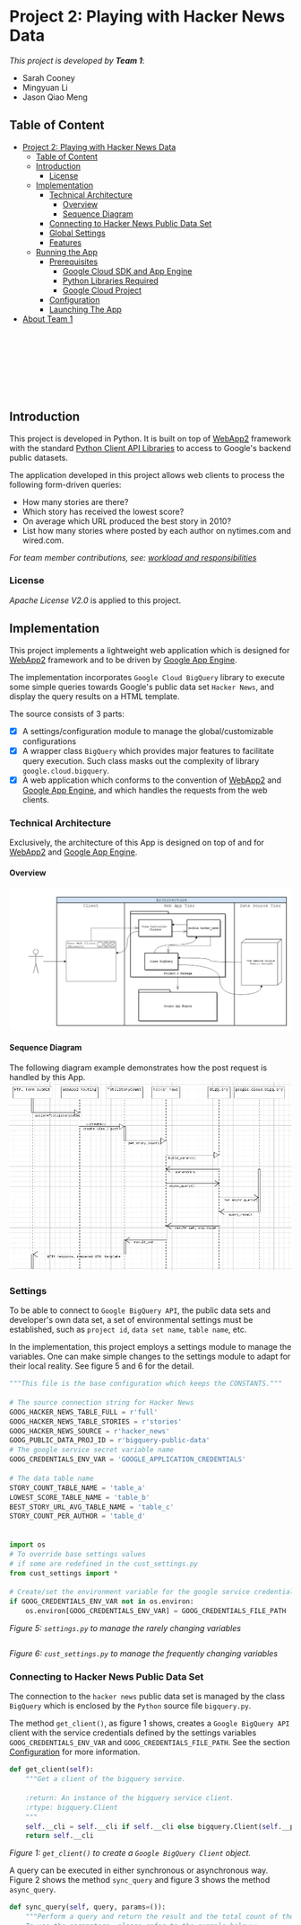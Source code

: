 <!--
Copyright 2017 team1@course_bigdata, Saint Joseph's University

Licensed under the Apache License, Version 2.0 (the "License");
you may not use this file except in compliance with the License.
You may obtain a copy of the License at

   http://www.apache.org/licenses/LICENSE-2.0

Unless required by applicable law or agreed to in writing, software
distributed under the License is distributed on an "AS IS" BASIS,
WITHOUT WARRANTIES OR CONDITIONS OF ANY KIND, either express or implied.
See the License for the specific language governing permissions and
limitations under the License.
-->

<p>&nbsp;</p>
<p>&nbsp;</p>
<p>&nbsp;</p>
<p>&nbsp;</p>
<p>&nbsp;</p>
<p>&nbsp;</p>
<p>&nbsp;</p>
<p>&nbsp;</p>
<p>&nbsp;</p>
<p>&nbsp;</p>
<p>&nbsp;</p>
<p>&nbsp;</p>
<p>&nbsp;</p>
<p>&nbsp;</p>
<p>&nbsp;</p>
<p>&nbsp;</p>

# Project 2: Playing with Hacker News Data


*This project is developed by* ***Team 1***:
* Sarah Cooney
* Mingyuan Li
* Jason Qiao Meng

<div class="page-break"></div>

## Table of Content
- [Project 2: Playing with Hacker News Data](#project-2-playing-with-hacker-news-data)
    - [Table of Content](#table-of-content)
    - [Introduction](#introduction)
        - [License](#license)
    - [Implementation](#implementation)
        - [Technical Architecture](#technical-architecture)
            - [Overview](#overview)
            - [Sequence Diagram](#sequence-diagram)
        - [Connecting to Hacker News Public Data Set](#connecting-to-hacker-news-public-data-set)
        - [Global Settings](#global-settings)
        - [Features](#features)
    - [Running the App](#running-the-app)
        - [Prerequisites](#prerequisites)
            - [Google Cloud SDK and App Engine](#google-cloud-sdk-and-app-engine)
            - [Python Libraries Required](#python-libraries-required)
            - [Google Cloud Project](#google-cloud-project)
        - [Configuration](#configuration)
        - [Launching The App](#launching-the-app)
- [About Team 1](#about-team-1)

<p>&nbsp;</p>
<p>&nbsp;</p>
<p>&nbsp;</p>
<p>&nbsp;</p>

## Introduction
This project is developed in Python. It is built on top of [WebApp2][webapp2] framework with the standard [Python Client API Libraries][goog_py_cli_api] to access to Google's backend public datasets.

The application developed in this project allows web clients to process the following form-driven queries:
+ How many stories are there?
+ Which story has received the lowest score?
+ On average which URL produced the best story in 2010?
+ List how many stories where posted by each author on nytimes.com and wired.com.

*For team member contributions, see: [workload and responsibilities][ranking]*

### License
*Apache License V2.0* is applied to this project.

## Implementation
This project implements a lightweight web application which is designed for [WebApp2][webapp2] framework and to be driven by [Google App Engine][goog_python_app_engine].

The implementation incorporates `Google Cloud BigQuery` library to execute some simple queries towards Google's public data set `Hacker News`, and display the query results on a HTML template.

The source consists of 3 parts:
+ [x] A settings/configuration module to manage the global/customizable configurations
+ [x] A wrapper class `BigQuery` which provides major features to facilitate query execution. Such class masks out the complexity of library `google.cloud.bigquery`.
+ [x] A web application which conforms to the convention of [WebApp2][webapp2] and [Google App Engine][goog_python_app_engine], and which handles the requests from the web clients.

### Technical Architecture
Exclusively, the architecture of this App is designed on top of and for [WebApp2][webapp2] and [Google App Engine][goog_python_app_engine].

#### Overview
![alt text](architeture.png "The project architecture")

#### Sequence Diagram
The following diagram example demonstrates how the post request is handled by this App.
![alt text](sequence.png "The project architecture")

### Settings
To be able to connect to `Google BigQuery API`, the public data sets and developer's own data set, a set of environmental settings must be established, such as `project id`, `data set name`, `table name`, etc.

In the implementation, this project employs a settings module to manage the variables. One can make simple changes to the settings module to adapt for their local reality. See figure 5 and 6 for the detail.

```python
"""This file is the base configuration which keeps the CONSTANTS."""

# The source connection string for Hacker News
GOOG_HACKER_NEWS_TABLE_FULL = r'full'
GOOG_HACKER_NEWS_TABLE_STORIES = r'stories'
GOOG_HACKER_NEWS_SOURCE = r'hacker_news'
GOOG_PUBLIC_DATA_PROJ_ID = r'bigquery-public-data'
# The google service secret variable name
GOOG_CREDENTIALS_ENV_VAR = 'GOOGLE_APPLICATION_CREDENTIALS'

# The data table name
STORY_COUNT_TABLE_NAME = 'table_a'
LOWEST_SCORE_TABLE_NAME = 'table_b'
BEST_STORY_URL_AVG_TABLE_NAME = 'table_c'
STORY_COUNT_PER_AUTHOR = 'table_d'


import os
# To override base settings values
# if some are redefined in the cust_settings.py
from cust_settings import *

# Create/set the environment variable for the google service credentials
if GOOG_CREDENTIALS_ENV_VAR not in os.environ:
    os.environ[GOOG_CREDENTIALS_ENV_VAR] = GOOG_CREDENTIALS_FILE_PATH

```
*Figure 5: `settings.py` to manage the rarely changing variables*

```python
```
*Figure 6: `cust_settings.py` to manage the frequently changing variables*

### Connecting to Hacker News Public Data Set
The connection to the `hacker news` public data set is managed by the class `BigQuery` which is enclosed by the `Python` source file `bigquery.py`.

The method `get_client()`, as figure 1 shows, creates a `Google BigQuery API` client with the service credentials defined by the settings variables `GOOG_CREDENTIALS_ENV_VAR` and `GOOG_CREDENTIALS_FILE_PATH`. See the section [Configuration](#configuration) for more information.
```python
def get_client(self):
    """Get a client of the bigquery service.

    :return: An instance of the bigquery service client.
    :rtype: bigquery.Client
    """
    self.__cli = self.__cli if self.__cli else bigquery.Client(self.__proj)
    return self.__cli
```
*Figure 1: `get_client()` to create a `Google BigQuery Client` object.*

A query can be executed in either synchronous or asynchronous way. Figure 2 shows the method `sync_query` and figure 3 shows the method `async_query`.
```python
def sync_query(self, query, params=()):
    """Perform a query and return the result and the total count of the affected rows.
    To use the parameters, please refer to the example below::
        query_parameters=(
            bigquery.ScalarQueryParameter('corpus', 'STRING', corpus),
            bigquery.ScalarQueryParameter(
                'min_word_count',
                'INT64',
                min_word_count))

    :param query: A Standard SQL that Google BigQuery accepts.
    :type query: str
    :param params: (Optional) The parameters that the query uses.
    :type params: tuple
    :return: Returns the result set (only values) and the total count of the affected rows.
    :rtype: tuple
    """
    self.__cli = self.get_client()
    query_results = self.__cli.run_sync_query(query, query_parameters=params)

    # Use standard SQL syntax for queries.
    # See: https://cloud.google.com/bigquery/sql-reference/
    query_results.use_legacy_sql = False
    query_results.run()
    # get all possible rows
    pt = None
    rs = []
    while True:
        row_data, total_rows, pt = query_results.fetch_data(MAX_RESULT_COUNT, page_token=pt)
        rs += row_data
        if not pt:
            break

    return rs, total_rows
```
*Figure 2: `sync_query` to run a query synchronously*

```python
def async_query(self, query, params=(), dest_table=None, dest_dataset=None):
    """Perform a query *asynchronously* and return the result and the total count of the affected rows.

    :param query: A Standard SQL that Google BigQuery accepts.
    :type query: str
    :param params: (Optional) The parameters that the query uses.
    :type params: tuple
    :param dest_table: (Optional) The name of the destination table where the job saves the result set.
    :type dest_table: str
    :param dest_dataset: (Optional) The name of the dataset which has the destination table.
                        If omitted, ``GOOG_DATASET_NAME`` is used by default.
    :type dest_dataset: str
    :return: Returns the result set (only values) and the total count of the affected rows.
    :rtype: tuple
    """
    self.__cli = self.get_client()
    query_job = self.__cli.run_async_query(str(uuid.uuid4()), query, query_parameters=params)
    query_job.use_legacy_sql = False
    if dest_table:
        ds = self.__cli.dataset(dest_dataset) if dest_dataset else self.get_dataset()
        tbl_save = ds.table(dest_table)
        query_job.destination = tbl_save
        query_job.write_disposition = 'WRITE_TRUNCATE' if tbl_save.exists() else 'WRITE_EMPTY'

    query_job.begin()
    # wait for the job complete
    self.__async_wait(query_job)

    # Drain the query results by requesting a page at a time.
    query_results = query_job.results()
    rs = []
    pt = None
    while True:
        row_data, total_rows, page_token = query_results.fetch_data(MAX_RESULT_COUNT, page_token=pt)
        # rs += [row for row in row_data]
        rs += row_data
        if not page_token:
            break

    return rs, total_rows
```
*Figure 3: `async_query` to run a query asynchronously*

The `BigQuery` class also provides a function `build_params()` to construct simple parameters for a parameterized query. Figure 4 shows how the paramters are built.
```python
@classmethod
def build_params(cls, params):
    """Construct a tuple of the SQL parameters.

    `Note: this function produce scalar parameters only.`

    :param params: A ``python`` ``dict`` which holds the parameters
                   in form of {'name': value} where the value can be any object.
    :type params: dict
    :return: Returns a tuple of SQL parameter objects
    :rtype: tuple
    """
    if not params:
        return None

    def get_type(k, v):
        t = 'STRING'
        if isinstance(v, int):
            t = 'INT64'
        elif isinstance(v, float):
            t = 'FLOAT64'
        elif isinstance(v, bool):
            t = 'BOOL'
        return bigquery.ScalarQueryParameter(k, t, v)

    return tuple([get_type(key, value) for key, value in params.iteritems()])
```
*Figure 4: `build_params()` to construct parameters*

### Functional Modules
While the `BigQuery` class acts as the fundamental module, The queries and client requests are handled by the functional modules. The module `hacker_news.py` includes functions to run the queries that are asked by the requirements; The view controller modules incorporates [WebApp2][webapp2] framework to handle the requests and responses.

The query requests are:
+ How many stories are there?
+ Which story has received the lowest score?
+ On average which URL produced the best story in 2010?
+ List how many stories where posted by each author on nytimes.com and wired.com.

#### Query A: Story Count
This query's request is sent by a HTML form and is handled by the view class `TotalStoryCount`, and the query is executed by the function 'get_story_count()' in 'hacker_news.py'.

Figure 5 and 6 show the implementations.

```python
class TotalStoryCount(webapp2.RequestHandler):
    def post(self):
        rows = hacker.get_story_count()
        temp_vals = {
            'active_tab': 'QueryA',
            'values': rows if rows else None
        }
        path = os.path.join(os.path.dirname(__file__), 'index.html')
        self.response.headers['Content-Type'] = 'text/html'
        self.response.out.write(template.render(path, temp_vals))

```
*Figure 5: `TotalStoryCount` class to handle the form POST request*


```python
def get_story_count():
    sql = """
        SELECT COUNT(id) AS storyCount
        FROM `$proj.$ds.$table`
    """
    sub = {
        'proj': GOOG_PUBLIC_DATA_PROJ_ID,
        'ds': GOOG_HACKER_NEWS_SOURCE,
        'table': GOOG_HACKER_NEWS_TABLE_STORIES
    }

    bq = BigQuery()
    bq.get_client()
    return bq.async_query(Template(sql).substitute(sub), params=(), dest_table=STORY_COUNT_TABLE_NAME)[0]

```
*Figure 6: `get_story_count()` to run the query*

## Running the App
This web app is development for [Google App Engine][goog_python_app_engine]. It can run locally without `Google Cloud Platform`'s `standard environment`.
However there are a few things to be done before the app can be run.

### Prerequisites
Make sure the following software packages are installed.

#### Google Cloud SDK and App Engine
+ Download and install the `Google Cloud SDK` from https://cloud.google.com/sdk/docs/.
+ Initialize the `Google Cloud Client` environment by using the following command:
```cmd
X:\> gcloud init
```
+ Install [Google App Engine][goog_python_app_engine] by using the following commands:
```cmd
X:\> gcloud components install app-engine-python
X:\> gcloud components install app-engine-python-extras
```

#### Python Libraries Required
Go to the project's `src` directory, make a sub directory named `lib`, and apply the following commands:
```cmd
X:\> pip install -U -t lib/ google-api-python-client
X:\> pip install -U -t lib/ google-cloud-bigquery
```

#### Google Cloud Project
A valid `Google Cloud` project is used by this app.

+ Go to [Google Cloud Console](https://console.cloud.google.com) and make sure there is a functional project.
+ Go to `IAM & Admin` page of the `Google Cloud Console`, assign `Bigquery > Data Owner` role to the service account.

### Configuration
Before the app can be driven by the [Google App Engine][goog_python_app_engine], A few changes should be made for the project to adapt to the local environment.

Open `cust_settings.py`, set the proper values to the following variables:
```python
# The google project id - Place your project id here
GOOG_PROJECT_ID = r'<project_id>'
# The google service credentials.
GOOG_CREDENTIALS_FILE_PATH = r'<service_account_secret_json_file>'
# The dataset name
GOOG_DATASET_NAME = r'<dataset_id>'
```

### Launching The App
Use the following command to run the web app:
```cmd
X:\<project_root>\src\> dev_appserver.py app.yaml
```

# About Team 1
Team 1 consists of three members, who are:
+ Jason Qiao Meng *(Team Lead)*
+ Sarah Cooney *(Developer)*
+ Mingyuan Li *(Developer)*

<!-- Reference links -->
[goog_bigquery]: https://cloud.google.com/bigquery/docs/  "Google BigQuery Documentation"
[bigtable_hacker_news]: https://cloud.google.com/bigquery/public-data/hacker-news "Hacker News Data"
[goog_python_app_engine]: https://cloud.google.com/appengine/docs/standard/python/ "Google App Engine Python Standard Environment Documentation"
[webapp2]: https://cloud.google.com/appengine/docs/standard/python/tools/webapp2 "The webapp2 Framework"
[goog_py_cli_api]: https://developers.google.com/api-client-library/python/ "Google Python Client API"
[ranking]: ranking.html "Team Member Efforts & Contributions"
